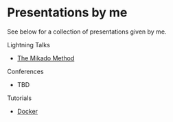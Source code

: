 # Presentations by me

See below for a collection of presentations given by me.

Lightning Talks
- [The Mikado Method](https://github.com/wchan2/presentations/blob/master/lightning_talks/the_mikado_method/)

Conferences
- TBD

Tutorials
- [Docker](https://github.com/wchan2/presentations/tree/master/tutorials/docker)
